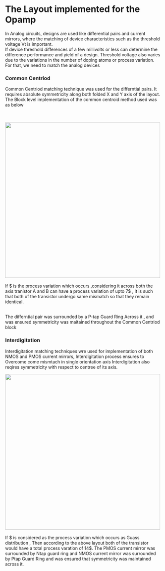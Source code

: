 # The Layout implemented for the Opamp

In Analog circuits, designs are used like differential pairs and current mirrors, where the matching of device characteristics such as the threshold voltage Vt is important. <br>
If device threshold differences of a few millivolts or less can determine the difference performance and yield of a design. Threshold voltage also varies due to the variations in the number of doping atoms or process variation. For that, we need to match the analog devices

### Common Centriod 

Common Centriod matching technique was used for the differntial pairs. It requires absolute symmetricity along both folded X and Y axis 
of the layout.
The Block level implementation of the common centroid method used was as below <br>
<br>
<br>



<img src="https://github.com/Chetan-G-Gokhale/Two-Stage-Miller-Compensated-Opamp/assets/126239004/51f5f927-f278-44f1-a5a5-9bcbb9a1f258" width="500"/>
<br>
<br>
If $ is the process variation which occurs ,considering it across both the axis tranistor A and B can have a process variation of upto 7$ ,
It is such that both of the transistor undergo same mismatch so that they remain identical. 
<br>
<br>

The differntial pair was surrounded by a P-tap Guard Ring Across it , and was ensured symmetricity was maitained throughout the Common Centriod block



### Interdigitation

Interdigitation matching techniques wre used for implementation of both NMOS and PMOS current mirrors, Interdigitation process ensures to
Overcome come mismtach in single orientation axis 
Interdigitation also reqires symmetricity with respect to centree of its axis.

<img src="https://github.com/Chetan-G-Gokhale/Two-Stage-Miller-Compensated-Opamp/assets/126239004/f7d399a9-0ba3-4049-aba5-898b25cbb003" width="500"/>

<br>
<br>
If $ is considered as the process variation which occurs as Guass distribution , Then according to the above layout both of the transistor would have a total 
process varation of 14$.
<br.

The PMOS current mirror was surrounded by Ntap guard ring and NMOS current mirror was surrounded by Ptap Guard Ring and was ensured that symmetricity was maintained across it.
